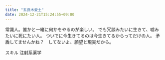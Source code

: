 ```yaml
---
title: "五良木愛土"
date: 2024-12-21T15:24:55+09:00
---
```

常識人。誰かと一緒に何かをやるのが楽しい。
でも冗談みたいに生きて、嘘みたいに死にたい人。
ついでに今生きてるのは今生きてるからってだけの人。
矛盾してませんかね？　してないよ、願望と現実だから。

スキル
注射系薬学
